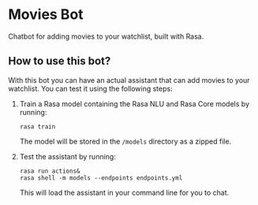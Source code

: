 # Movies Bot
Chatbot for adding movies to your watchlist, built with Rasa.

## How to use this bot?

With this bot you can have an actual assistant that can add movies to your
watchlist. You can test it using the following
steps:

1. Train a Rasa model containing the Rasa NLU and Rasa Core models by running:
    ```
    rasa train
    ```
    The model will be stored in the `/models` directory as a zipped file.

2. Test the assistant by running:
    ```
    rasa run actions&
    rasa shell -m models --endpoints endpoints.yml
    ```
    This will load the assistant in your command line for you to chat.
